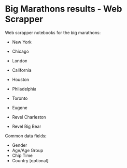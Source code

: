 # Big Marathons results - Web Scrapper

Web scrapper notebooks for the big marathons:

- New York
- Chicago
- London

- California
- Houston
- Philadelphia
- Toronto
- Eugene
- Revel Charleston
- Revel Big Bear

Common data fields:

- Gender
- Age/Age Group
- Chip Time
- Country [optional]

